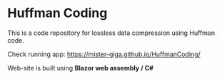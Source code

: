 # Huffman Coding

This is a code repository for lossless data compression using Huffman code.

Check running app: https://mister-giga.github.io/HuffmanCoding/


Web-site is built using **Blazor web assembly / C#**
